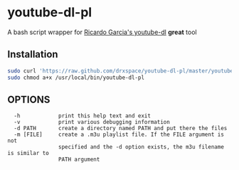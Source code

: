 youtube-dl-pl
=============
A bash script wrapper for [Ricardo Garcia's youtube-dl] **great** tool

Installation
------------
```bash
sudo curl 'https://raw.github.com/drxspace/youtube-dl-pl/master/youtube-dl-pl' -o /usr/local/bin/youtube-dl-pl
sudo chmod a+x /usr/local/bin/youtube-dl-pl
```

OPTIONS
-------
```
  -h			print this help text and exit
  -v			print various debugging information
  -d PATH		create a directory named PATH and put there the files
  -m [FILE]		create a .m3u playlist file. If the FILE argument is not
				specified and the -d option exists, the m3u filename is similar to
				PATH argument
```
[Ricardo Garcia's youtube-dl]:https://github.com/rg3/youtube-dl
